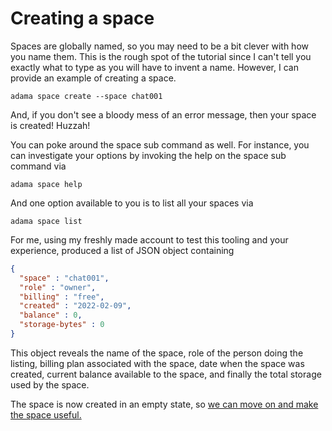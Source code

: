 # Creating a space

Spaces are globally named, so you may need to be a bit clever with how you name them.
This is the rough spot of the tutorial since I can't tell you exactly what to type as you will have to invent a name.
However, I can provide an example of creating a space.

```shell
adama space create --space chat001
```

And, if you don't see a bloody mess of an error message, then your space is created! Huzzah!

You can poke around the space sub command as well. For instance, you can investigate your options by invoking the help on the space sub command via

```shell
adama space help
```

And one option available to you is to list all your spaces via

```shell
adama space list
```

For me, using my freshly made account to test this tooling and your experience, produced a list of JSON object containing

```json
{
  "space" : "chat001",
  "role" : "owner",
  "billing" : "free",
  "created" : "2022-02-09",
  "balance" : 0,
  "storage-bytes" : 0
}
```

This object reveals the name of the space, role of the person doing the listing, billing plan associated with the space, date when the space was created, current balance available to the space, and finally the total storage used by the space.

The space is now created in an empty state, so [we can move on and make the space useful.](03-space.md) 